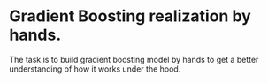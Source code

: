 # Gradient Boosting realization by hands.

The task is to build gradient boosting model by hands to get a better understanding of how it works under the hood.
